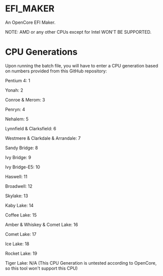 # EFI_MAKER
An OpenCore EFI Maker.

NOTE: AMD or any other CPUs except for Intel WON'T BE SUPPORTED.
# CPU Generations
Upon running the batch file, you will have to enter a CPU generation based on numbers provided from this GitHub repository:

Pentium 4: 1

Yonah: 2

Conroe & Merom: 3

Penryn: 4

Nehalem: 5

Lynnfield & Clarksfield: 6

Westmere & Clarkdale & Arrandale: 7

Sandy Bridge: 8

Ivy Bridge: 9

Ivy Bridge-E5: 10

Haswell: 11

Broadwell: 12

Skylake: 13

Kaby Lake: 14

Coffee Lake: 15

Amber & Whiskey & Comet Lake: 16

Comet Lake: 17

Ice Lake: 18

Rocket Lake: 19

Tiger Lake: N/A (This CPU Generation is untested according to OpenCore, so this tool won't support this CPU)
